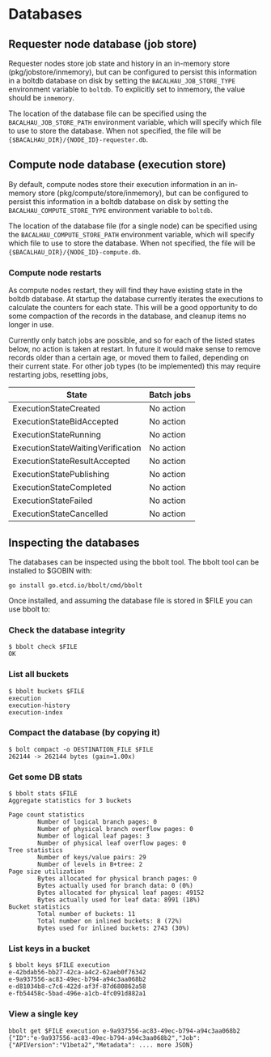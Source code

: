 # Databases

## Requester node database (job store)

Requester nodes store job state and history in an in-memory store (pkg/jobstore/inmemory), but can be configured to persist this information in a boltdb database on disk by setting the `BACALHAU_JOB_STORE_TYPE` environment variable to `boltdb`. To explicitly set to inmemory, the value should be `inmemory`.

The location of the database file can be specified using the `BACALHAU_JOB_STORE_PATH` environment variable, which will specify which file to use to store the database.  When not specified, the file will be `{$BACALHAU_DIR}/{NODE_ID}-requester.db`.


## Compute node database (execution store)

By default, compute nodes store their execution information in an in-memory store (pkg/compute/store/inmemory), but can be configured to persist this information in a boltdb database on disk by setting the `BACALHAU_COMPUTE_STORE_TYPE` environment variable to `boltdb`.

The location of the database file (for a single node) can be specified using the `BACALHAU_COMPUTE_STORE_PATH` environment variable, which will specify which file to use to store the database.  When not specified, the file will be `{$BACALHAU_DIR}/{NODE_ID}-compute.db`.


### Compute node restarts

As compute nodes restart, they will find they have existing state in the boltdb database.
At startup the database currently iterates the executions to calculate the counters for each state.  This will be a good opportunity to do some compaction of the records in the database, and cleanup items no longer in use.

Currently only batch jobs are possible, and so for each of the listed states below, no action is taken at restart. In future it would make sense to remove records older than a certain age, or moved them to failed, depending on their current state.  For other job types (to be implemented) this may require restarting jobs, resetting jobs,

|State|Batch jobs|
|--|--|
|ExecutionStateCreated| No action |
|ExecutionStateBidAccepted| No action |
|ExecutionStateRunning| No action |
|ExecutionStateWaitingVerification| No action |
|ExecutionStateResultAccepted| No action |
|ExecutionStatePublishing| No action |
|ExecutionStateCompleted| No action |
|ExecutionStateFailed| No action |
|ExecutionStateCancelled| No action |



## Inspecting the databases

The databases can be inspected using the bbolt tool.
The bbolt tool can be installed to $GOBIN with:

```shell
go install go.etcd.io/bbolt/cmd/bbolt
```

Once installed, and assuming the database file is stored in $FILE you can use bbolt to:

### Check the database integrity

```shell
$ bbolt check $FILE
OK
```

### List all buckets

```shell
$ bbolt buckets $FILE
execution
execution-history
execution-index
```

### Compact the database (by copying it)

```shell
$ bolt compact -o DESTINATION_FILE $FILE
262144 -> 262144 bytes (gain=1.00x)
```


### Get some DB stats

```shell
$ bbolt stats $FILE
Aggregate statistics for 3 buckets

Page count statistics
        Number of logical branch pages: 0
        Number of physical branch overflow pages: 0
        Number of logical leaf pages: 3
        Number of physical leaf overflow pages: 0
Tree statistics
        Number of keys/value pairs: 29
        Number of levels in B+tree: 2
Page size utilization
        Bytes allocated for physical branch pages: 0
        Bytes actually used for branch data: 0 (0%)
        Bytes allocated for physical leaf pages: 49152
        Bytes actually used for leaf data: 8991 (18%)
Bucket statistics
        Total number of buckets: 11
        Total number on inlined buckets: 8 (72%)
        Bytes used for inlined buckets: 2743 (30%)
```

### List keys in a bucket

```shell
$ bbolt keys $FILE execution
e-42bdab56-bb27-42ca-a4c2-62aeb0f76342
e-9a937556-ac83-49ec-b794-a94c3aa068b2
e-d81034b8-c7c6-422d-af3f-87d680862a58
e-fb54458c-5bad-496e-a1cb-4fc091d882a1
```

### View a single key

```shell
bbolt get $FILE execution e-9a937556-ac83-49ec-b794-a94c3aa068b2
{"ID":"e-9a937556-ac83-49ec-b794-a94c3aa068b2","Job":{"APIVersion":"V1beta2","Metadata": .... more JSON}
```
